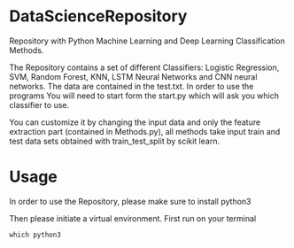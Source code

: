 # DataScienceRepository
Repository with Python Machine Learning and Deep Learning Classification Methods.



The Repository contains a set of different Classifiers:
Logistic Regression, SVM, Random Forest, KNN, LSTM Neural Networks and CNN neural networks.
The data are contained in the test.txt.
In order to use the programs You will need to start form the start.py which will ask you which classifier to use.

You can customize it by changing the input data and only the feature extraction part (contained in Methods.py), all methods take input train and test data sets obtained with train_test_split by scikit learn.


# Usage

In order to use the Repository, please make sure to install python3

Then please initiate a virtual environment.
First run on your terminal

```
which python3
```

